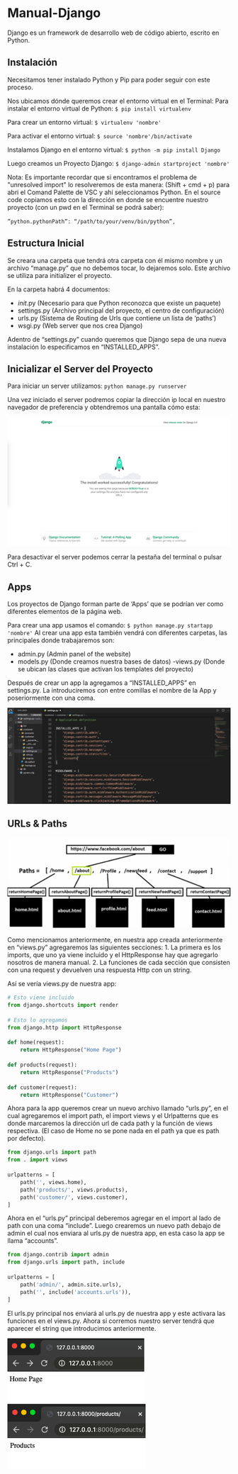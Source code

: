 # Manual-Django
Django es un framework de desarrollo web de código abierto, escrito en Python.

## Instalación 
Necesitamos tener instalado Python y Pip para poder seguir con este proceso.

Nos ubicamos dónde queremos crear el entorno virtual en el Terminal:
Para instalar el entorno virtual de Python:
`$ pip install virtualenv`

Para crear un entorno virtual:
`$ virtualenv 'nombre'`

Para activar el entorno virtual:
`$ source 'nombre'/bin/activate`

Instalamos Django en el entorno virtual:
`$ python -m pip install Django`

Luego creamos un Proyecto Django:
`$ django-admin startproject 'nombre'`

Nota: Es importante recordar que si encontramos el problema de "unresolved import" lo resolveremos de esta manera:
(Shift + cmd + p) para abri el Comand Palette de VSC y ahí seleccionamos Python. En el source code copiamos esto con la dirección en donde se encuentre nuestro proyecto (con un pwd en el Terminal se podrá saber):

`”python.pythonPath”: “/path/to/your/venv/bin/python”,`

## Estructura Inicial
Se creara una carpeta que tendrá otra carpeta con él mismo nombre y un archivo “manage.py” que no debemos tocar, lo dejaremos solo. Este archivo se utiliza para initializer el proyecto.

En la carpeta habrá 4 documentos:

- _init_.py (Necesario para que Python reconozca que existe un paquete)
- settings.py (Archivo principal del proyecto, el centro de configuración)
- urls.py (Sistema de Routing de Urls que contiene un lista de ‘paths’)
- wsgi.py (Web server que nos crea Django)

Adentro de “settings.py” cuando queremos que Django sepa de una nueva instalación lo especificamos en “INSTALLED_APPS”. 

## Inicializar el Server del Proyecto
Para iniciar un server utilizamos:
`python manage.py runserver`

Una vez iniciado el server podremos copiar la dirección ip local en nuestro navegador de preferencia y obtendremos una pantalla cómo esta:

![](img/ss.png)

Para desactivar el server podemos cerrar la pestaña del terminal o pulsar Ctrl + C.

## Apps
Los proyectos de Django forman parte de ‘Apps’ que se podrían ver como diferentes elementos de la página web.

Para crear una app usamos el comando:
`$ python manage.py startapp 'nombre'`
Al crear una app esta también vendrá con diferentes carpetas, las principales donde trabajaremos son:

- admin.py (Admin panel of the website)
- models.py (Donde creamos nuestra bases de datos)
-views.py (Donde se ubican las clases que activan los templates del proyecto)

Después de crear un app la agregamos a “INSTALLED_APPS” en settings.py. La introduciremos con entre comillas el nombre de la App y poseriormente con una coma.

![](img/ss2.png)

## URLs & Paths

![](img/ss3.png)

Como mencionamos anteriormente, en nuestra app creada anteriormente en “views.py” agregaremos las siguientes secciones:
	1. La primera es los imports, que uno ya viene incluido y el HttpResponse hay que agregarlo nosotros de manera manual.
	2. La funciones de cada sección que consisten con una request y devuelven una respuesta Http con un string.

Así se vería views.py de nuestra app:
```python
# Esto viene incluido
from django.shortcuts import render

# Esto lo agregamos 
from django.http import HttpResponse

def home(request):
    return HttpResponse("Home Page")

def products(request):
    return HttpResponse("Products")  

def customer(request):
    return HttpResponse("Customer")     
```
	

Ahora para la app queremos crear un nuevo archivo llamado “urls.py”, en el cual agregaremos el import path, el import views y el Urlpatterns que es donde marcaremos la dirección url de cada path y la función de views respectiva. (El caso de Home no se pone nada en el path ya que es path por defecto).

```python
from django.urls import path
from . import views

urlpatterns = [
    path('', views.home),
    path('products/', views.products),
    path('customer/', views.customer),
]
```

Ahora en el “urls.py” principal deberemos agregar en el import al lado de path con una coma “include”. Luego crearemos un nuevo path debajo de admin el cual nos enviara al urls.py de nuestra app, en esta caso la app se llama “accounts”.

```python
from django.contrib import admin
from django.urls import path, include

urlpatterns = [
    path('admin/', admin.site.urls),
    path('', include('accounts.urls')),
]
```

El urls.py principal nos enviará al urls.py de nuestra app y este activara las funciones en el views.py. Ahora si corremos nuestro server tendrá que aparecer el string que introducimos anteriormente.

![](img/ss4.png)
![](img/ss5.png)

